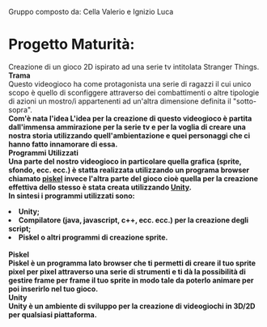   Gruppo composto da: Cella Valerio e Ignizio Luca 
# Progetto Maturità:
  Creazione di un gioco 2D ispirato ad una serie tv intitolata Stranger Things. <br>
  <b> Trama </b> <br>
  Questo videogioco ha come protagonista una serie di ragazzi il cui unico scopo è quello di sconfiggere attraverso dei combattimenti o       altre tipologie di azioni un mostro/i appartenenti ad un'altra dimensione definita il "sotto-sopra". <br>
  <b> Com'è nata l'idea <b> 
  L'idea per la creazione di questo videogioco è partita dall'immensa ammirazione per la serie tv e per la voglia di creare una nostra       storia utilizzando quell'ambientazione e quei personaggi che ci hanno fatto innamorare di essa. <br> 
  <b> Programmi Utilizzati </b> <br>
  Una parte del nostro videogioco in particolare quella grafica (sprite, sfondo, ecc. ecc.) è statta realizzata utilizzando un programa       browser chiamato <a href=http://www.piskelapp.com>piskel</a> invece l'altra parte del gioco cioè quella per la creazione effettiva dello   stesso è stata creata utilizzando <a href=https://unity3d.com>Unity</a>. <br>
  In sintesi i programmi utilizzati sono:
  <li> Unity; </li>
  <li> Compilatore (java, javascript, c++, ecc. ecc.) per la creazione degli script; </li>
  <li> Piskel o altri programmi di creazione sprite. </li> <br>
  <b> Piskel </b> <br> 
  Piskel è un programma lato browser che ti permetti di creare il tuo sprite pixel per pixel attraverso una serie di strumenti e ti dà la     possibilità di gestire frame per frame il tuo sprite in modo tale da poterlo animare per poi inserirlo nel tuo gioco. <br>
  <b> Unity </b> <br>
  Unity è un ambiente di sviluppo per la creazione di videogiochi in 3D/2D per qualsiasi piattaforma.

 
